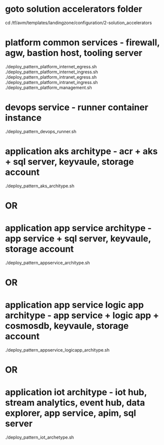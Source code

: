 # goto solution accelerators folder
cd /tf/avm/templates/landingzone/configuration/2-solution_accelerators

# platform common services - firewall, agw, bastion host, tooling server
./deploy_pattern_platform_internet_egress.sh
./deploy_pattern_platform_internet_ingress.sh
./deploy_pattern_platform_intranet_egress.sh
./deploy_pattern_platform_intranet_ingress.sh
./deploy_pattern_platform_management.sh

# devops service - runner container instance
./deploy_pattern_devops_runner.sh

# application aks architype - acr + aks + sql server, keyvaule, storage account
./deploy_pattern_aks_architype.sh

# OR 

# application app service architype - app service + sql server, keyvaule, storage account
./deploy_pattern_appservice_architype.sh

# OR 

# application app service logic app architype - app service + logic app + cosmosdb, keyvaule, storage account
./deploy_pattern_appservice_logicapp_architype.sh

# OR 

# application iot architype - iot hub, stream analytics, event hub, data explorer, app service, apim, sql server
./deploy_pattern_iot_archetype.sh